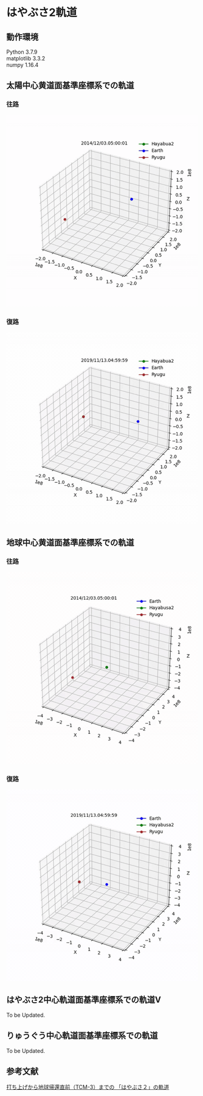 # はやぶさ2軌道

## 動作環境
Python 3.7.9  
matplotlib 3.3.2  
numpy 1.16.4  


## 太陽中心黄道面基準座標系での軌道
### 往路
![result](https://github.com/motthi/hayabusa2_orbit/blob/master/gif/absoluteOrbit.gif)  
### 復路
![result](https://github.com/motthi/hayabusa2_orbit/blob/master/gif/absoluteOrbit_back.gif)  

## 地球中心黄道面基準座標系での軌道
### 往路
![result](https://github.com/motthi/hayabusa2_orbit/blob/master/gif/relative_e.gif)  
### 復路
![result](https://github.com/motthi/hayabusa2_orbit/blob/master/gif/relative_e_b.gif)  

## はやぶさ2中心軌道面基準座標系での軌道V
To be Updated.

## りゅうぐう中心軌道面基準座標系での軌道
To be Updated.

## 参考文献
[打ち上げから地球帰還直前（TCM-3）までの
「はやぶさ２」の軌道](https://www.hayabusa2.jaxa.jp/topics/20201021_orbit/)  
